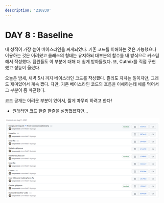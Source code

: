 ```yaml
---
description: '210830'
---
```


# DAY 8 : Baseline

내 성적이 가장 높아 베이스라인을 짜게되었다. 기존 코드를 이해하는 것은 가능했으나 이용하는 것은 어려웠고 클래스의 형태는 유지하되 대부분의 함수를 내 방식으로 커스텀해서 작성했다. 팀원들도 이 부분에 대해 더 쉽게 받아들였다. 또, Cutmix를 직접 구현했고 성능이 올랐다.

오늘은 밤새, 새벽 5시 까지 베이스라인 코드를 작성했다. 졸리도 지치는 일이지만, 그래도 재미있어서 계속 짰다. 다만, 기존 베이스라인 코드의 흐름을 이해하는데 애를 먹어서 그 부분이 좀 피곤했다.

코드 공개는 어려운 부분이 있어서, 짧게 마무리 하려고 한다!

* 원래라면 코드 한줄 한줄을 설명했겠지만...



![&#xB4A4;&#xB2A6;&#xAC8C; &#xCD94;&#xAC00;&#xD558;&#xB294; commit &#xC0AC;&#xC9C4;](../../../.gitbook/assets/image%20%281121%29.png)



